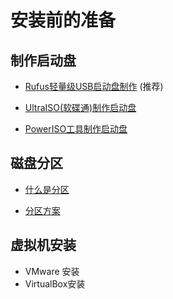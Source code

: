 # 安装前的准备

## 制作启动盘

* [Rufus轻量级USB启动盘制作](./Make-U-Disk/rufus.md) (推荐)

* [UltraISO(软碟通)制作启动盘](./Make-U-Disk/ultraISO.md)

* [PowerISO工具制作启动盘](./Make-U-Disk/powerISO.md)

## 磁盘分区

* [什么是分区](./Disk-knowledge/what-disk-partition.md)

* [分区方案](./Disk-knowledge/partition-scheme.md)

## 虚拟机安装

* VMware 安装
* VirtualBox安装